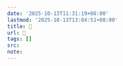 ```yaml
---
date: '2025-10-13T11:31:19+08:00'
lastmod: '2025-10-13T13:04:51+08:00'
title: 󰩁
url: 󰩁
tags: []
src:
note:
---
```

